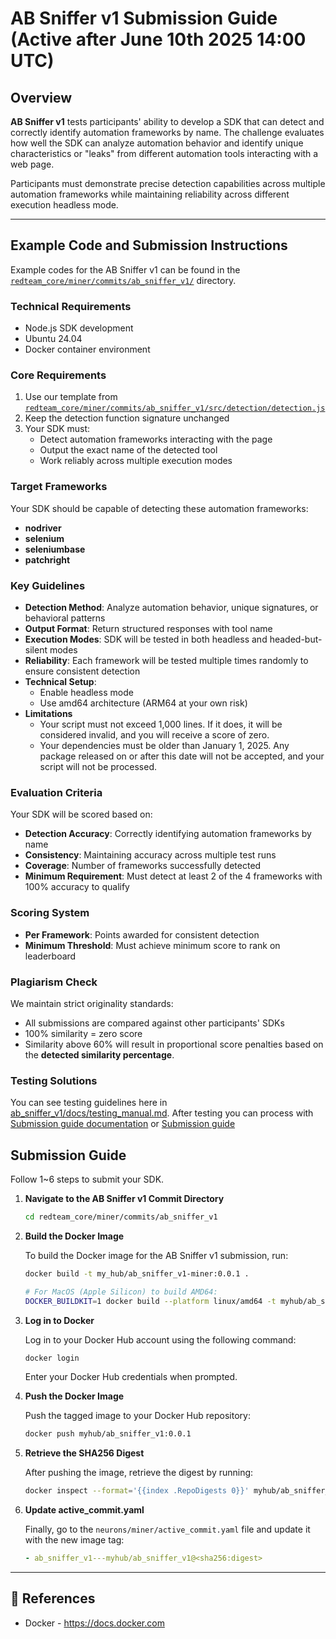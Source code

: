 # AB Sniffer v1 Submission Guide (Active after June 10th 2025 14:00 UTC)

## Overview

**AB Sniffer v1** tests participants' ability to develop a SDK that can detect and correctly identify automation frameworks by name. The challenge evaluates how well the SDK can analyze automation behavior and identify unique characteristics or "leaks" from different automation tools interacting with a web page.

Participants must demonstrate precise detection capabilities across multiple automation frameworks while maintaining reliability across different execution headless mode.

---

## Example Code and Submission Instructions

Example codes for the AB Sniffer v1 can be found in the [`redteam_core/miner/commits/ab_sniffer_v1/`](https://github.com/RedTeamSubnet/RedTeam/blob/main/redteam_core/miner/commits/ab_sniffer_v1/) directory.

### Technical Requirements

- Node.js SDK development
- Ubuntu 24.04
- Docker container environment

### Core Requirements

1. Use our template from [`redteam_core/miner/commits/ab_sniffer_v1/src/detection/detection.js`](https://github.com/RedTeamSubnet/RedTeam/blob/main/redteam_core/miner/commits/ab_sniffer_v1/src/detection/detection.js)
2. Keep the detection function signature unchanged
3. Your SDK must:
   - Detect automation frameworks interacting with the page
   - Output the exact name of the detected tool
   - Work reliably across multiple execution modes

### Target Frameworks

Your SDK should be capable of detecting these automation frameworks:

- **nodriver**
- **selenium**  
- **seleniumbase**
- **patchright**

### Key Guidelines

- **Detection Method**: Analyze automation behavior, unique signatures, or behavioral patterns
- **Output Format**: Return structured responses with tool name
- **Execution Modes**: SDK will be tested in both headless and headed-but-silent modes
- **Reliability**: Each framework will be tested multiple times randomly to ensure consistent detection
- **Technical Setup**:
    - Enable headless mode
    - Use amd64 architecture (ARM64 at your own risk)
- **Limitations**
    - Your script must not exceed 1,000 lines. If it does, it will be considered invalid, and you will receive a score of zero.
    - Your dependencies must be older than January 1, 2025. Any package released on or after this date will not be accepted, and your script will not be processed.

### Evaluation Criteria

Your SDK will be scored based on:

- **Detection Accuracy**: Correctly identifying automation frameworks by name
- **Consistency**: Maintaining accuracy across multiple test runs
- **Coverage**: Number of frameworks successfully detected
- **Minimum Requirement**: Must detect at least 2 of the 4 frameworks with 100% accuracy to qualify

### Scoring System

- **Per Framework**: Points awarded for consistent detection
- **Minimum Threshold**: Must achieve minimum score to rank on leaderboard

### Plagiarism Check

We maintain strict originality standards:

- All submissions are compared against other participants' SDKs
- 100% similarity = zero score
- Similarity above 60% will result in proportional score penalties based on the **detected similarity percentage**.

### Testing Solutions

You can see testing guidelines here in [ab_sniffer_v1/docs/testing_manual.md](../../redteam_core/challenge_pool/ab_sniffer_v1/docs/testing_manual.md). After testing you can process with [Submission guide documentation](../3.submission_guide.md) or [Submission guide](#submission-guide)

## Submission Guide

Follow 1~6 steps to submit your SDK.

1. **Navigate to the AB Sniffer v1 Commit Directory**

    ```bash
    cd redteam_core/miner/commits/ab_sniffer_v1
    ```

2. **Build the Docker Image**

    To build the Docker image for the AB Sniffer v1 submission, run:

    ```bash
    docker build -t my_hub/ab_sniffer_v1-miner:0.0.1 .

    # For MacOS (Apple Silicon) to build AMD64:
    DOCKER_BUILDKIT=1 docker build --platform linux/amd64 -t myhub/ab_sniffer_v1-miner:0.0.1 .
    ```

3. **Log in to Docker**

    Log in to your Docker Hub account using the following command:

    ```bash
    docker login
    ```

    Enter your Docker Hub credentials when prompted.

4. **Push the Docker Image**

    Push the tagged image to your Docker Hub repository:

    ```bash
    docker push myhub/ab_sniffer_v1:0.0.1
    ```

5. **Retrieve the SHA256 Digest**

    After pushing the image, retrieve the digest by running:

    ```bash
    docker inspect --format='{{index .RepoDigests 0}}' myhub/ab_sniffer_v1:0.0.1
    ```

6. **Update active_commit.yaml**

    Finally, go to the `neurons/miner/active_commit.yaml` file and update it with the new image tag:

    ```yaml
    - ab_sniffer_v1---myhub/ab_sniffer_v1@<sha256:digest>
    ```

---

## 📑 References

- Docker - <https://docs.docker.com>
